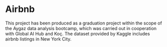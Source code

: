 # Airbnb

This project has been produced as a graduation project within the scope of the Aygaz data analysis bootcamp, which was carried out in cooperation with Global AI Hub and Koç.
The dataset provided by Kaggle includes airbnb listings in New York City.
